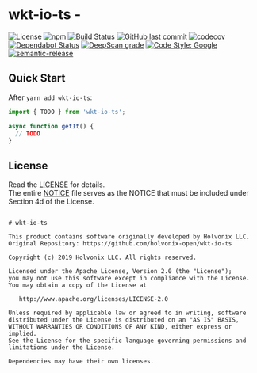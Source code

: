 # wkt-io-ts -

[![License](https://img.shields.io/badge/License-Apache%202.0-blue.svg)](./LICENSE)
[![npm](https://img.shields.io/npm/v/wkt-io-ts.svg)](https://www.npmjs.com/package/wkt-io-ts)
[![Build Status](https://travis-ci.com/holvonix-open/wkt-io-ts.svg?branch=master)](https://travis-ci.com/holvonix-open/wkt-io-ts)
[![GitHub last commit](https://img.shields.io/github/last-commit/holvonix-open/wkt-io-ts.svg)](https://github.com/holvonix-open/wkt-io-ts/commits)
[![codecov](https://codecov.io/gh/holvonix-open/wkt-io-ts/branch/master/graph/badge.svg)](https://codecov.io/gh/holvonix-open/wkt-io-ts)
[![Dependabot Status](https://api.dependabot.com/badges/status?host=github&repo=holvonix-open/wkt-io-ts)](https://dependabot.com)
[![DeepScan grade](https://deepscan.io/api/teams/4465/projects/6796/branches/58678/badge/grade.svg)](https://deepscan.io/dashboard#view=project&tid=4465&pid=6796&bid=58678)
[![Code Style: Google](https://img.shields.io/badge/code%20style-google-blueviolet.svg)](https://github.com/google/gts)
[![semantic-release](https://img.shields.io/badge/%20%20%F0%9F%93%A6%F0%9F%9A%80-semantic--release-e10079.svg)](https://github.com/semantic-release/semantic-release)

## Quick Start

After `yarn add wkt-io-ts`:

```typescript
import { TODO } from 'wkt-io-ts';

async function getIt() {
  // TODO
}
```

## License

Read the [LICENSE](LICENSE) for details.  
The entire [NOTICE](NOTICE) file serves as the NOTICE that must be included
under Section 4d of the License.

```

# wkt-io-ts

This product contains software originally developed by Holvonix LLC.
Original Repository: https://github.com/holvonix-open/wkt-io-ts

Copyright (c) 2019 Holvonix LLC. All rights reserved.

Licensed under the Apache License, Version 2.0 (the "License");
you may not use this software except in compliance with the License.
You may obtain a copy of the License at

   http://www.apache.org/licenses/LICENSE-2.0

Unless required by applicable law or agreed to in writing, software
distributed under the License is distributed on an "AS IS" BASIS,
WITHOUT WARRANTIES OR CONDITIONS OF ANY KIND, either express or implied.
See the License for the specific language governing permissions and
limitations under the License.

Dependencies may have their own licenses.

```
